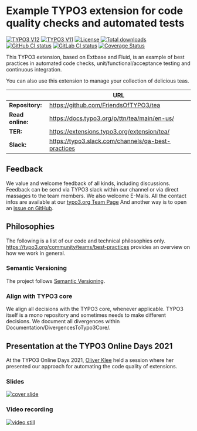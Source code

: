 # Example TYPO3 extension for code quality checks and automated tests

[![TYPO3 V12](https://img.shields.io/badge/TYPO3-12-orange.svg)](https://get.typo3.org/version/12)
[![TYPO3 V11](https://img.shields.io/badge/TYPO3-11-orange.svg)](https://get.typo3.org/version/11)
[![License](https://img.shields.io/github/license/TYPO3-Documentation/tea)](https://packagist.org/packages/ttn/tea)
[![Total downloads](https://poser.pugx.org/ttn/tea/downloads.svg)](https://packagist.org/packages/ttn/tea)
[![GitHub CI status](https://github.com/FriendsOfTYPO3/tea/workflows/CI/badge.svg?branch=main)](https://github.com/FriendsOfTYPO3/tea/actions)
[![GitLab CI status](https://gitlab.typo3.org/qa/example-extension/badges/main/pipeline.svg)](https://gitlab.typo3.org/qa/example-extension/-/pipelines)
[![Coverage Status](https://coveralls.io/repos/github/TYPO3-Documentation/tea/badge.svg?branch=main)](https://coveralls.io/github/TYPO3-Documentation/tea?branch=main)

This TYPO3 extension, based on Extbase and Fluid, is an example of best
practices in automated code checks, unit/functional/acceptance testing and
continuous integration.

You can also use this extension to manage your collection of delicious teas.

|                  | URL                                                |
|------------------|----------------------------------------------------|
| **Repository:**  | https://github.com/FriendsOfTYPO3/tea         |
| **Read online:** | https://docs.typo3.org/p/ttn/tea/main/en-us/       |
| **TER:**         | https://extensions.typo3.org/extension/tea/        |
| **Slack:**       | https://typo3.slack.com/channels/qa-best-practices |

## Feedback

We value and welcome feedback of all kinds, including discussions.
Feedback can be send via TYPO3 slack within our channel or via direct massages to the team members.
We also welcome E-Mails. All the contact infos are available at our [typo3.org Team Page](https://typo3.org/community/teams/best-practices)
And another way is to open an [issue on GitHub](https://github.com/FriendsOfTYPO3/tea/issues/new/choose).

## Philosophies

The following is a list of our code and technical philosophies only.
https://typo3.org/community/teams/best-practices provides an overview on how we work in general.

### Semantic Versioning

The project follows [Semantic Versioning](https://semver.org/).

### Align with TYPO3 core

We align all decisions with the TYPO3 core, whenever applicable.
TYPO3 itself is a mono repository and sometimes needs to make different decisions.
We document all divergences within Documentation/DivergencesToTypo3Core/.

## Presentation at the TYPO3 Online Days 2021

At the TYPO3 Online Days 2021, [Oliver Klee](https://www.oliverklee.de/) held a
session where her presented our approach for automating the code quality of
extensions.

### Slides

[![cover slide](https://files.speakerdeck.com/presentations/e81870d463e84158afb9f93398ed062b/preview_slide_0.jpg?19017900)](https://speakerdeck.com/oliverklee/automating-the-code-quality-of-your-extensions)

### Video recording

[![video still](https://img.youtube.com/vi/_oe8ku2GM84/0.jpg)](https://youtu.be/_oe8ku2GM84?t=6983)
